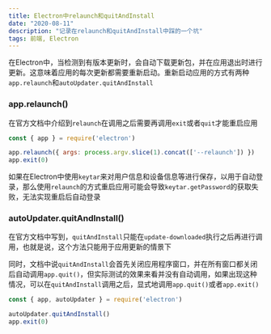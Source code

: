 ```yaml
---
title: Electron中relaunch和quitAndInstall
date: "2020-08-11"
description: "记录在relaunch和quitAndInstall中踩的一个坑"
tags: 前端, Electron
---
```


在Electron中，当检测到有版本更新时，会自动下载更新包，并在应用退出时进行更新。这意味着应用的每次更新都需要重新启动。重新启动应用的方式有两种`app.relaunch`和`autoUpdater.quitAndInstall`

### app.relaunch()

在官方文档中介绍到`relaunch`在调用之后需要再调用`exit`或者`quit`才能重启应用

```javascript
const { app } = require('electron')

app.relaunch({ args: process.argv.slice(1).concat(['--relaunch']) })
app.exit(0)
```

如果在Electron中使用`keytar`来对用户信息和设备信息等进行保存，以用于自动登录，那么使用`relaunch`的方式重启应用可能会导致`keytar.getPassword`的获取失败，无法实现重启后自动登录

### autoUpdater.quitAndInstall()

在官方文档中写到，`quitAndInstall`只能在`update-downloaded`执行之后再进行调用，也就是说，这个方法只能用于应用更新的情景下

同时，文档中说`quitAndInstall`会首先关闭应用程序窗口，并在所有窗口都关闭后自动调用`app.quit()`，但实际测试的效果来看并没有自动调用，如果出现这种情况，可以在`quitAndInstall`调用之后，显式地调用`app.quit()`或者`app.exit()`

```javascript
const { app, autoUpdater } = require('electron')

autoUpdater.quitAndInstall()
app.exit(0)
```

